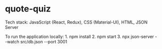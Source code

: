 # quote-quiz

Tech stack: JavaScript (React, Redux), CSS (Material-UI), HTML, JSON Server

To run the application locally:
    1. npm install
    2. npm start
    3. npx json-server --watch src/db.json --port 3001
